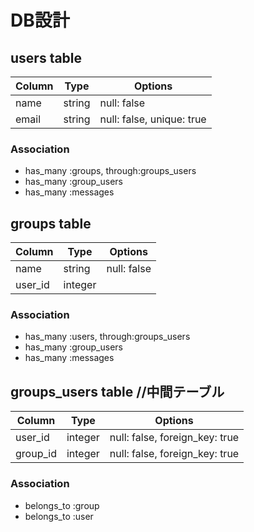 # DB設計

## users table
|Column|Type|Options|
|------|----|-------|
|name|string|null: false|
|email|string|null: false,  unique: true|
### Association
- has_many :groups, through:groups_users
- has_many :group_users
- has_many :messages

## groups table
|Column|Type|Options|
|------|----|-------|
|name|string|null: false|
|user_id|integer||
### Association
- has_many :users, through:groups_users
- has_many :group_users
- has_many :messages



## groups_users table //中間テーブル
|Column|Type|Options|
|------|----|-------|
|user_id|integer|null: false, foreign_key: true|
|group_id|integer|null: false, foreign_key: true|
### Association
- belongs_to :group
- belongs_to :user

